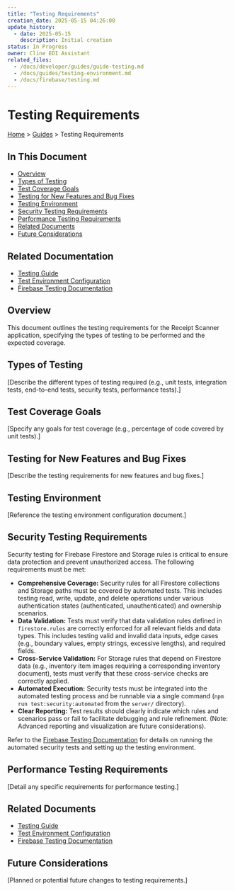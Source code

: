 ```yaml
---
title: "Testing Requirements"
creation_date: 2025-05-15 04:26:00
update_history:
  - date: 2025-05-15
    description: Initial creation
status: In Progress
owner: Cline EDI Assistant
related_files:
  - /docs/developer/guides/guide-testing.md
  - /docs/guides/testing-environment.md
  - /docs/firebase/testing.md
---
```


# Testing Requirements

[Home](/docs) > [Guides](/docs/guides) > Testing Requirements

## In This Document
- [Overview](#overview)
- [Types of Testing](#types-of-testing)
- [Test Coverage Goals](#test-coverage-goals)
- [Testing for New Features and Bug Fixes](#testing-for-new-features-and-bug-fixes)
- [Testing Environment](#testing-environment)
- [Security Testing Requirements](#security-testing-requirements)
- [Performance Testing Requirements](#performance-testing-requirements)
- [Related Documents](#related-documents)
- [Future Considerations](#future-considerations)

## Related Documentation
- [Testing Guide](../developer/guides/guide-testing.md)
- [Test Environment Configuration](./testing-environment.md)
- [Firebase Testing Documentation](../firebase/testing.md)

## Overview

This document outlines the testing requirements for the Receipt Scanner application, specifying the types of testing to be performed and the expected coverage.

## Types of Testing

[Describe the different types of testing required (e.g., unit tests, integration tests, end-to-end tests, security tests, performance tests).]

## Test Coverage Goals

[Specify any goals for test coverage (e.g., percentage of code covered by unit tests).]

## Testing for New Features and Bug Fixes

[Describe the testing requirements for new features and bug fixes.]

## Testing Environment

[Reference the testing environment configuration document.]

## Security Testing Requirements

Security testing for Firebase Firestore and Storage rules is critical to ensure data protection and prevent unauthorized access. The following requirements must be met:

-   **Comprehensive Coverage:** Security rules for all Firestore collections and Storage paths must be covered by automated tests. This includes testing read, write, update, and delete operations under various authentication states (authenticated, unauthenticated) and ownership scenarios.
-   **Data Validation:** Tests must verify that data validation rules defined in `firestore.rules` are correctly enforced for all relevant fields and data types. This includes testing valid and invalid data inputs, edge cases (e.g., boundary values, empty strings, excessive lengths), and required fields.
-   **Cross-Service Validation:** For Storage rules that depend on Firestore data (e.g., inventory item images requiring a corresponding inventory document), tests must verify that these cross-service checks are correctly applied.
-   **Automated Execution:** Security tests must be integrated into the automated testing process and be runnable via a single command (`npm run test:security:automated` from the `server/` directory).
-   **Clear Reporting:** Test results should clearly indicate which rules and scenarios pass or fail to facilitate debugging and rule refinement. (Note: Advanced reporting and visualization are future considerations).

Refer to the [Firebase Testing Documentation](../firebase/testing.md) for details on running the automated security tests and setting up the testing environment.

## Performance Testing Requirements

[Detail any specific requirements for performance testing.]

## Related Documents

- [Testing Guide](../developer/guides/guide-testing.md)
- [Test Environment Configuration](./testing-environment.md)
- [Firebase Testing Documentation](../firebase/testing.md)

## Future Considerations

[Planned or potential future changes to testing requirements.]
